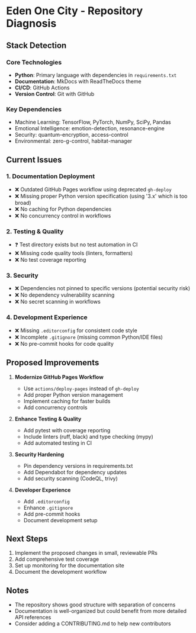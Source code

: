 # Eden One City - Repository Diagnosis

## Stack Detection

### Core Technologies
- **Python**: Primary language with dependencies in `requirements.txt`
- **Documentation**: MkDocs with ReadTheDocs theme
- **CI/CD**: GitHub Actions
- **Version Control**: Git with GitHub

### Key Dependencies
- Machine Learning: TensorFlow, PyTorch, NumPy, SciPy, Pandas
- Emotional Intelligence: emotion-detection, resonance-engine
- Security: quantum-encryption, access-control
- Environmental: zero-g-control, habitat-manager

## Current Issues

### 1. Documentation Deployment
- ❌ Outdated GitHub Pages workflow using deprecated `gh-deploy`
- ❌ Missing proper Python version specification (using '3.x' which is too broad)
- ❌ No caching for Python dependencies
- ❌ No concurrency control in workflows

### 2. Testing & Quality
- ❓ Test directory exists but no test automation in CI
- ❌ Missing code quality tools (linters, formatters)
- ❌ No test coverage reporting

### 3. Security
- ❌ Dependencies not pinned to specific versions (potential security risk)
- ❌ No dependency vulnerability scanning
- ❌ No secret scanning in workflows

### 4. Development Experience
- ❌ Missing `.editorconfig` for consistent code style
- ❌ Incomplete `.gitignore` (missing common Python/IDE files)
- ❌ No pre-commit hooks for code quality

## Proposed Improvements

1. **Modernize GitHub Pages Workflow**
   - Use `actions/deploy-pages` instead of `gh-deploy`
   - Add proper Python version management
   - Implement caching for faster builds
   - Add concurrency controls

2. **Enhance Testing & Quality**
   - Add pytest with coverage reporting
   - Include linters (ruff, black) and type checking (mypy)
   - Add automated testing in CI

3. **Security Hardening**
   - Pin dependency versions in requirements.txt
   - Add Dependabot for dependency updates
   - Add security scanning (CodeQL, trivy)

4. **Developer Experience**
   - Add `.editorconfig`
   - Enhance `.gitignore`
   - Add pre-commit hooks
   - Document development setup

## Next Steps
1. Implement the proposed changes in small, reviewable PRs
2. Add comprehensive test coverage
3. Set up monitoring for the documentation site
4. Document the development workflow

## Notes
- The repository shows good structure with separation of concerns
- Documentation is well-organized but could benefit from more detailed API references
- Consider adding a CONTRIBUTING.md to help new contributors
